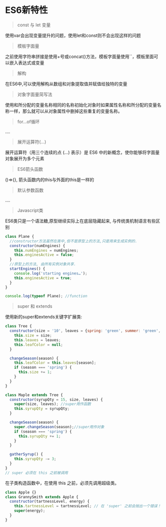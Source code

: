 # ES6新特性
> const 与 let 变量

  使用var会出现变量提升的问题，使用let和const则不会出现这样的问题

> 模板字面量

  之前使用字符串拼接是使用+号或concat()方法，模板字面量使用``，模板里面可以嵌入表达式或变量

> 解构

  在ES6中,可以使用解构从数组和对象提取值并赋值给独特的变量

> 对象字面量简写法

  使用和所分配的变量名称相同的名称初始化对象时如果属性名称和所分配的变量名称一样，那么就可以从对象属性中删掉这些重复的变量名称。

> for...of循环

  ....

> 展开运算符(...)

  展开运算符（用三个连续的点 (...) 表示）是 ES6 中的新概念，使你能够将字面量对象展开为多个元素

> ES6箭头函数

  ()=>{}, 箭头函数内的this与外面的this是一样的

> 默认参数函数

  ....

> Javascript类

  ES6类只是一个语法糖,原型继续实际上在底层隐藏起来, 与传统类机制语言有些区别

```js
class Plane {
  //constructor方法虽然在类中,但不是原型上的方法,只是用来生成实例的.
  constructor(numEngines) {
    this.numEngines = numEngines;
    this.enginesActive = false;
  }
  //原型上的方法, 由所有实例对象共享.
  startEngines() {
    console.log('starting engines…');
    this.enginesActive = true;
  }
}

console.log(typeof Plane); //function
```

> super 和 extends

  使用新的super和extends关键字扩展类:

```js
class Tree {
  constructor(size = '10', leaves = {spring: 'green', summer: 'green', fall: 'orange', winter: null}) {
    this.size = size;
    this.leaves = leaves;
    this.leafColor = null;
  }

  changeSeason(season) {
    this.leafColor = this.leaves[season];
    if (season === 'spring') {
      this.size += 1;
    }
  }
}

class Maple extends Tree {
  constructor(syrupQty = 15, size, leaves) {
    super(size, leaves); //super用作函数
    this.syrupQty = syrupQty;
  }

  changeSeason(season) {
    super.changeSeason(season);//super用作对象
    if (season === 'spring') {
      this.syrupQty += 1;
    }
  }

  gatherSyrup() {
    this.syrupQty -= 3;
  }
}
// super 必须在 this 之前被调用
```

  在子类构造函数中，在使用 this 之前，必须先调用超级类。

```js
class Apple {}
class GrannySmith extends Apple {
  constructor(tartnessLevel, energy) {
    this.tartnessLevel = tartnessLevel; // 在 'super' 之前会抛出一个错误！
    super(energy); 
  }
}
```